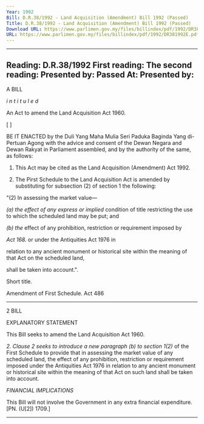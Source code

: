 ```yaml
---
Year: 1992
Bill: D.R.38/1992 - Land Acquisition (Amendment) Bill 1992 (Passed)
Title: D.R.38/1992 - Land Acquisition (Amendment) Bill 1992 (Passed)
Download URL: https://www.parlimen.gov.my/files/billindex/pdf/1992/DR381992E.pdf
URL: https://www.parlimen.gov.my/files/billindex/pdf/1992/DR381992E.pdf
---
```

---
Reading:
D.R.38/1992
First reading:
The second reading:
Presented by:
Passed At:
Presented by:
---

A BILL

_i n t i t u l e d_

An Act to amend the Land Acquisition Act 1960.

[ ]

BE IT ENACTED by the Duli Yang Maha Mulia Seri
Paduka Baginda Yang di-Pertuan Agong with the advice
and consent of the Dewan Negara and Dewan Rakyat in
Parliament assembled, and by the authority of the same,
as follows:

1. This Act may be cited as the Land Acquisition
(Amendment) Act 1992.

2. The Pirst Schedule to the Land Acquisition Act is
amended by substituting for subsection (2) of section 1
the following:

"(2) In assessing the market value—

_(a) the effect of any express or implied_
condition of title restricting the use
to which the scheduled land may be
put; and

_(b) the_ effect of any prohibition,
restriction or requirement imposed by

_Act 168._ or under the Antiquities Act 1976 in

relation to any ancient monument or
historical site within the meaning of
that Act on the scheduled land,

shall be taken into account.".


Short title.

Amendment
of First
Schedule.
Act 486


-----

2 BILL

EXPLANATORY STATEMENT

This Bill seeks to amend the Land Acquisition Act 1960.

_2. Clause 2 seeks to introduce a new paragraph (b) to section 1(2)_
of the First Schedule to provide that in assessing the market value
of any scheduled land, the effect of any prohibition, restriction or
requirement imposed under the Antiquities Act 1976 in relation to
any ancient monument or historical site within the meaning of that
Act on such land shall be taken into account.

_FINANCIAL_ _IMPLICATIONS_

This Bill will not involve the Government in any extra financial
expenditure. [PN. (U[2]) 1709.]


-----

